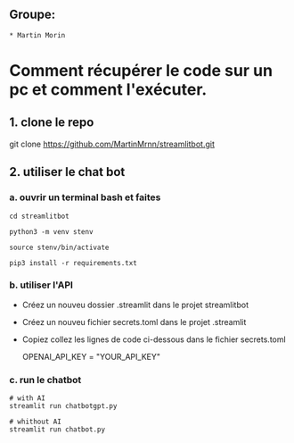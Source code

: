 ## Groupe:
    * Martin Morin

# Comment récupérer le code sur un pc et comment l'exécuter.

## 1. clone le repo

git clone https://github.com/MartinMrnn/streamlitbot.git

## 2. utiliser le chat bot

### a. ouvrir un terminal bash et faites

    cd streamlitbot

    python3 -m venv stenv

    source stenv/bin/activate 

    pip3 install -r requirements.txt
    
### b. utiliser l'API

- Créez un nouveu dossier .streamlit dans le projet streamlitbot

- Créez un nouveu fichier secrets.toml dans le projet .streamlit

- Copiez collez les lignes de code ci-dessous dans le fichier secrets.toml

    OPENAI_API_KEY = "YOUR_API_KEY"


### c. run le chatbot

    # with AI
    streamlit run chatbotgpt.py

    # whithout AI
    streamlit run chatbot.py


    
